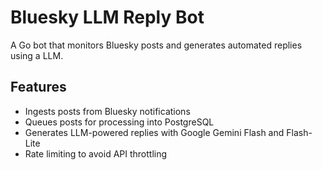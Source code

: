 # Bluesky LLM Reply Bot

A Go bot that monitors Bluesky posts and generates automated replies using a LLM.

## Features

- Ingests posts from Bluesky notifications
- Queues posts for processing into PostgreSQL
- Generates LLM-powered replies with Google Gemini Flash and Flash-Lite
- Rate limiting to avoid API throttling
